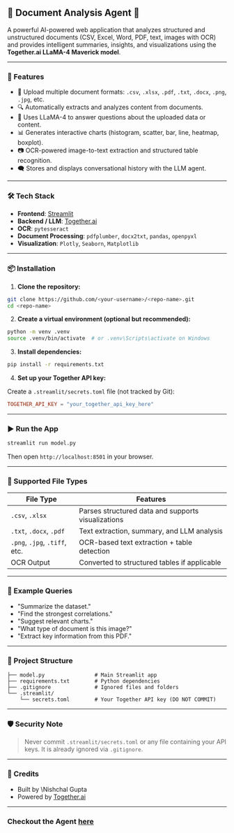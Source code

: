 ## 📄 Document Analysis Agent 🤖

A powerful AI-powered web application that analyzes structured and unstructured documents (CSV, Excel, Word, PDF, text, images with OCR) and provides intelligent summaries, insights, and visualizations using the **Together.ai LLaMA-4 Maverick model**.

---

### 🚀 Features

* 📁 Upload multiple document formats: `.csv`, `.xlsx`, `.pdf`, `.txt`, `.docx`, `.png`, `.jpg`, etc.
* 🔍 Automatically extracts and analyzes content from documents.
* 🧠 Uses LLaMA-4 to answer questions about the uploaded data or content.
* 📊 Generates interactive charts (histogram, scatter, bar, line, heatmap, boxplot).
* 📷 OCR-powered image-to-text extraction and structured table recognition.
* 🗨️ Stores and displays conversational history with the LLM agent.

---

### 🛠️ Tech Stack

* **Frontend**: [Streamlit](https://streamlit.io/)
* **Backend / LLM**: [Together.ai](https://www.together.ai/)
* **OCR**: `pytesseract`
* **Document Processing**: `pdfplumber`, `docx2txt`, `pandas`, `openpyxl`
* **Visualization**: `Plotly`, `Seaborn`, `Matplotlib`

---

### 📦 Installation

1. **Clone the repository:**

```bash
git clone https://github.com/<your-username>/<repo-name>.git
cd <repo-name>
```

2. **Create a virtual environment (optional but recommended):**

```bash
python -m venv .venv
source .venv/bin/activate  # or .venv\Scripts\activate on Windows
```

3. **Install dependencies:**

```bash
pip install -r requirements.txt
```

4. **Set up your Together API key:**

Create a `.streamlit/secrets.toml` file (not tracked by Git):

```toml
TOGETHER_API_KEY = "your_together_api_key_here"
```

---

### ▶️ Run the App

```bash
streamlit run model.py
```

Then open `http://localhost:8501` in your browser.

---

### 🧪 Supported File Types

| File Type                     | Features                                           |
| ----------------------------- | -------------------------------------------------- |
| `.csv`, `.xlsx`               | Parses structured data and supports visualizations |
| `.txt`, `.docx`, `.pdf`       | Text extraction, summary, and LLM analysis         |
| `.png`, `.jpg`, `.tiff`, etc. | OCR-based text extraction + table detection        |
| OCR Output                    | Converted to structured tables if applicable       |

---

### 🧠 Example Queries

* "Summarize the dataset."
* "Find the strongest correlations."
* "Suggest relevant charts."
* "What type of document is this image?"
* "Extract key information from this PDF."

---

### 📂 Project Structure

```
├── model.py                # Main Streamlit app
├── requirements.txt        # Python dependencies
├── .gitignore              # Ignored files and folders
└── .streamlit/
    └── secrets.toml        # Your Together API key (DO NOT COMMIT)
```

---

### 🛡️ Security Note

> Never commit `.streamlit/secrets.toml` or any file containing your API keys. It is already ignored via `.gitignore`.

---

### 🙌 Credits

* Built by \Nishchal Gupta
* Powered by [Together.ai](https://www.together.ai/)

---

### Checkout the Agent [here](https://data-analysis-agent-jwgkfarf964ru9vlkdfhst.streamlit.app/)
